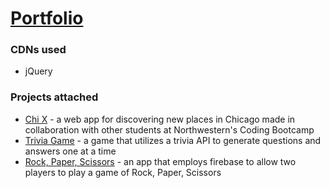 # [Portfolio](https://jjge732.github.io/Portfolio/)

### CDNs used

- jQuery

### Projects attached

- [Chi X](https://rsdesoto.github.io/ChiX/index.html) - a web app for discovering new places in Chicago made in collaboration with other students at Northwestern's Coding Bootcamp
- [Trivia Game](https://jjge732.github.io/Trivia-Game/) - a game that utilizes a trivia API to generate questions and answers one at a time
- [Rock, Paper, Scissors](https://jjge732.github.io/Rock-Paper-Scissors/) - an app that employs firebase to allow two players to play a game of Rock, Paper, Scissors

